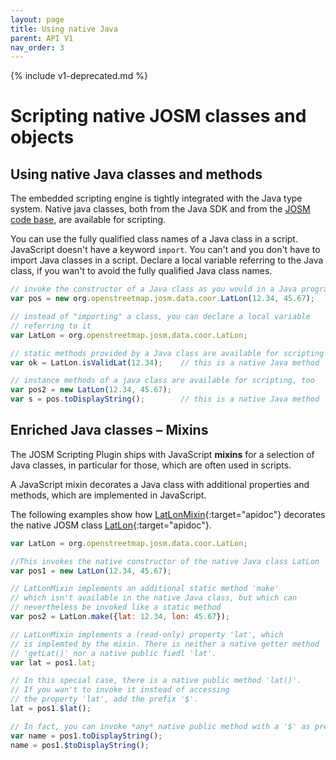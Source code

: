 ```yaml
---
layout: page
title: Using native Java
parent: API V1
nav_order: 3
---
```


{% include v1-deprecated.md %}

# Scripting native JOSM classes and objects

## Using native Java classes and methods

The embedded scripting engine is tightly integrated with the Java type system. Native java classes, both from the Java SDK and from the [JOSM code base], are available for scripting.

You can use the fully qualified class names of a Java class in a script. JavaScript doesn't have a keyword `import`. You can't and you don't have to import Java classes in a script. Declare a local variable referring to the Java class, if you wan't to avoid the fully qualified
Java class names.

```js
// invoke the constructor of a Java class as you would in a Java programm
var pos = new org.openstreetmap.josm.data.coor.LatLon(12.34, 45.67);

// instead of "importing" a class, you can declare a local variable
// referring to it
var LatLon = org.openstreetmap.josm.data.coor.LatLon;

// static methods provided by a Java class are available for scripting
var ok = LatLon.isValidLat(12.34);    // this is a native Java method

// instance methods of a java class are available for scripting, too
var pos2 = new LatLon(12.34, 45.67);
var s = pos.toDisplayString();        // this is a native Java method
```

## Enriched Java classes &ndash; Mixins

The JOSM Scripting Plugin ships with JavaScript **mixins** for a selection of Java classes, in particular for those, which are often used in scripts.

A JavaScript mixin decorates a Java class with additional properties and methods, which are implemented in JavaScript.

The following examples show how [LatLonMixin]{:target="apidoc"} decorates the native JOSM class [LatLon]{:target="apidoc"}.

```js
var LatLon = org.openstreetmap.josm.data.coor.LatLon;

//This invokes the native constructor of the native Java class LatLon 
var pos1 = new LatLon(12.34, 45.67);

// LatLonMixin implements an additional static method 'make'
// which isn't available in the native Java class, but which can
// nevertheless be invoked like a static method
var pos2 = LatLon.make({lat: 12.34, lon: 45.67});

// LatLonMixin implements a (read-only) property 'lat', which
// is implemted by the mixin. There is neither a native getter method
// 'getLat()' nor a native public fiedl 'lat'.
var lat = pos1.lat;

// In this special case, there is a native public method 'lat()'.
// If you wan't to invoke it instead of accessing
// the property 'lat', add the prefix '$'.  
lat = pos1.$lat();

// In fact, you can invoke *any* native public method with a '$' as prefix.
var name = pos1.toDisplayString();     
name = pos1.$toDisplayString();
```


[JOSM code base]: http://josm.openstreetmap.de/browser/josm/trunk/src"
[LatLon]: https://josm.openstreetmap.de/doc/org/openstreetmap/josm/data/coor/LatLon.html
[LatLonMixin]: /api/v1/josm_mixin_LatLonMixin.LatLonMixin.html
